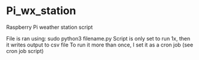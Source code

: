 # Pi_wx_station
Raspberry Pi weather station script

File is ran using: sudo python3 filename.py
Script is only set to run 1x, then it writes output to csv file
To run it more than once, I set it as a cron job (see cron job script)
